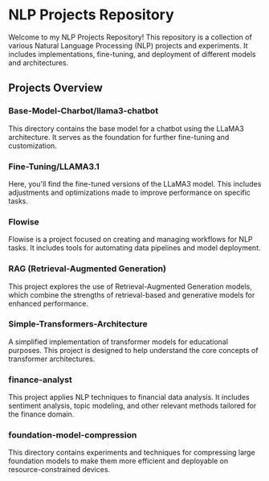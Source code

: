 # NLP Projects Repository

Welcome to my NLP Projects Repository! This repository is a collection of various Natural Language Processing (NLP) projects and experiments. It includes implementations, fine-tuning, and deployment of different models and architectures.

## Projects Overview

### Base-Model-Charbot/llama3-chatbot
This directory contains the base model for a chatbot using the LLaMA3 architecture. It serves as the foundation for further fine-tuning and customization.

### Fine-Tuning/LLAMA3.1
Here, you'll find the fine-tuned versions of the LLaMA3 model. This includes adjustments and optimizations made to improve performance on specific tasks.

### Flowise
Flowise is a project focused on creating and managing workflows for NLP tasks. It includes tools for automating data pipelines and model deployment.

### RAG (Retrieval-Augmented Generation)
This project explores the use of Retrieval-Augmented Generation models, which combine the strengths of retrieval-based and generative models for enhanced performance.

### Simple-Transformers-Architecture
A simplified implementation of transformer models for educational purposes. This project is designed to help understand the core concepts of transformer architectures.

### finance-analyst
This project applies NLP techniques to financial data analysis. It includes sentiment analysis, topic modeling, and other relevant methods tailored for the finance domain.

### foundation-model-compression
This directory contains experiments and techniques for compressing large foundation models to make them more efficient and deployable on resource-constrained devices.
